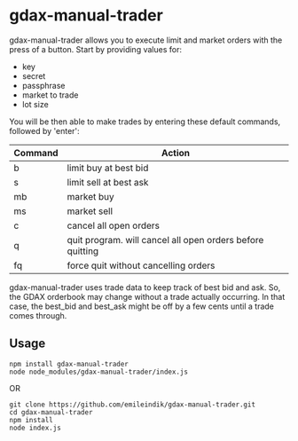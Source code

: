 # gdax-manual-trader
gdax-manual-trader allows you to execute limit and market orders with the press of a button. Start by providing values for:
* key
* secret
* passphrase
* market to trade
* lot size

You will be then able to make trades by entering these default commands, followed by 'enter':

| Command | Action                                                    |
| ------- | --------------------------------------------------------  |
| b       | limit buy at best bid                                     |
| s       | limit sell at best ask                                    |
| mb      | market buy                                                |
| ms      | market sell                                               |
| c       | cancel all open orders                                    |
| q       | quit program. will cancel all open orders before quitting |
| fq      | force quit without cancelling orders                      |

gdax-manual-trader uses trade data to keep track of best bid and ask. So, the GDAX orderbook may change without a trade actually occurring. In that case, the best_bid and best_ask might be off by a few cents until a trade comes through.

## Usage
```
npm install gdax-manual-trader
node node_modules/gdax-manual-trader/index.js
```
OR
```
git clone https://github.com/emileindik/gdax-manual-trader.git
cd gdax-manual-trader
npm install
node index.js
```
